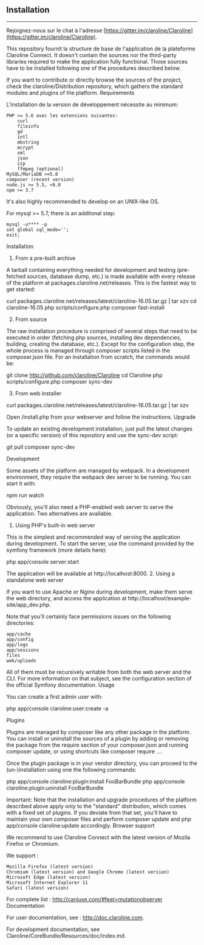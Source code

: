 ## Installation  ##
---

Rejoignez-nous sur le chat à l'adresse [https://gitter.im/claroline/Claroline](https://gitter.im/claroline/Claroline).

This repository fournit la structure de base de l'application de la plateforme Claroline Connect. It doesn't contain the sources nor the third-party libraries required to make the application fully functional. Those sources have to be installed following one of the procedures described below.

If you want to contribute or directly browse the sources of the project, check the claroline/Distribution repository, which gathers the standard modules and plugins of the platform.
Requirements

L'installation de la version de développement nécessite au minimum:

    PHP >= 5.6 avec les extensions suivantes:
        curl
        fileinfo
        gd
        intl
        mbstring
        mcrypt
        xml
        json
        zip
        ffmpeg (optional)
    MySQL/MariaDB >=5.0
    composer (recent version)
    node.js >= 5.5, <6.0
    npm >= 3.7

It's also highly recommended to develop on an UNIX-like OS.

For mysql >= 5.7, there is an additonal step:

    mysql -u**** -p
    set global sql_mode='';
    exit;

Installation

1. From a pre-built archive

A tarball containing everything needed for development and testing (pre-fetched sources, database dump, etc.) is made available with every release of the platform at packages.claroline.net/releases. This is the fastest way to get started:

curl packages.claroline.net/releases/latest/claroline-16.05.tar.gz | tar xzv
cd claroline-16.05
php scripts/configure.php
composer fast-install

2. From source

The raw installation procedure is comprised of several steps that need to be executed in order (fetching php sources, installing dev dependencies, building, creating the database, etc.). Except for the configuration step, the whole process is managed through composer scripts listed in the composer.json file. For an installation from scratch, the commands would be:

git clone http://github.com/claroline/Claroline
cd Claroline
php scripts/configure.php
composer sync-dev

3. From web installer

curl packages.claroline.net/releases/latest/claroline-16.05.tar.gz | tar xzv

Open /install.php from your webserver and follow the instructions.
Upgrade

To update an existing development installation, just pull the latest changes (or a specific version) of this repository and use the sync-dev script:

git pull
composer sync-dev

Development

Some assets of the platform are managed by webpack. In a development environment, they require the webpack dev server to be running. You can start it with:

npm run watch

Obviously, you'll also need a PHP-enabled web server to serve the application. Two alternatives are available.
1. Using PHP's built-in web server

This is the simplest and recommended way of serving the application during development. To start the server, use the command provided by the symfony framework (more details here):

php app/console server:start

The application will be available at http://localhost:8000.
2. Using a standalone web server

If you want to use Apache or Nginx during development, make them serve the web directory, and access the application at http://localhost/example-site/app_dev.php.

Note that you'll certainly face permissions issues on the following directories:

    app/cache
    app/config
    app/logs
    app/sessions
    files
    web/uploads

All of them must be recursively writable from both the web server and the CLI. For more information on that subject, see the configuration section of the official Symfony documentation.
Usage

You can create a first admin user with:

php app/console claroline:user:create -a

Plugins

Plugins are managed by composer like any other package in the platform. You can install or uninstall the sources of a plugin by adding or removing the package from the require section of your composer.json and running composer update, or using shortcuts like composer require ....

Once the plugin package is in your vendor directory, you can proceed to the (un-)installation using one the following commands:

php app/console claroline:plugin:install FooBarBundle
php app/console claroline:plugin:uninstall FooBarBundle

Important: Note that the installation and upgrade procedures of the platform described above apply only to the "standard" distribution, which comes with a fixed set of plugins. If you deviate from that set, you'll have to maintain your own composer files and perform composer update and php app/console claroline:update accordingly.
Browser support

We recommend to use Claroline Connect with the latest version of Mozila Firefox or Chromium.

We support :

    Mozilla Firefox (latest version)
    Chromium (latest version) and Google Chrome (latest version)
    Microsoft Edge (latest version)
    Microsoft Internet Explorer 11
    Safari (latest version)

For complete list : http://caniuse.com/#feat=mutationobserver
Documentation

For user documentation, see : http://doc.claroline.com.

For development documentation, see Claroline/CoreBundle/Resources/doc/index.md.